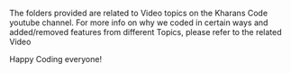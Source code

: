 The folders provided are related to Video topics on the Kharans Code youtube channel.
For more info on why we coded in certain ways and added/removed features from different Topics, please refer to the related Video

Happy Coding everyone!
